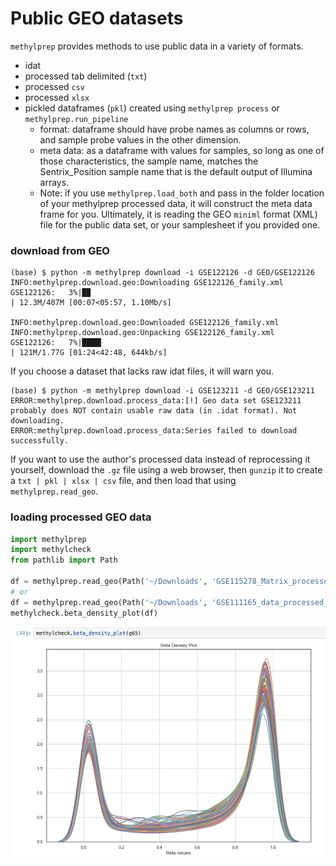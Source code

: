# Public GEO datasets

`methylprep` provides methods to use public data in a variety of formats.
- idat
- processed tab delimited (`txt`)
- processed `csv`
- processed `xlsx`
- pickled dataframes (`pkl`) created using `methylprep process` or `methylprep.run_pipeline`
  - format: dataframe should have probe names as columns or rows, and sample probe values in the other dimension.
  - meta data: as a dataframe with values for samples, so long as one of those characteristics, the sample name, matches the Sentrix_Position sample name that is the default output of Illumina arrays.
  - Note: if you use `methylprep.load_both` and pass in the folder location of your methylprep processed data, it will construct the meta data frame for you. Ultimately, it is reading the GEO `miniml` format (XML) file for the public data set, or your samplesheet if you provided one.


### download from GEO

```Shell
(base) $ python -m methylprep download -i GSE122126 -d GEO/GSE122126
INFO:methylprep.download.geo:Downloading GSE122126_family.xml
GSE122126:   3%|█▉                                                            | 12.3M/407M [00:07<05:57, 1.10Mb/s]

INFO:methylprep.download.geo:Downloaded GSE122126_family.xml
INFO:methylprep.download.geo:Unpacking GSE122126_family.xml
GSE122126:   7%|████▎                                                          | 121M/1.77G [01:24<42:48, 644kb/s]

```

If you choose a dataset that lacks raw idat files, it will warn you.

```Shell
(base) $ python -m methylprep download -i GSE123211 -d GEO/GSE123211
ERROR:methylprep.download.process_data:[!] Geo data set GSE123211 probably does NOT contain usable raw data (in .idat format). Not downloading.
ERROR:methylprep.download.process_data:Series failed to download successfully.
```

If you want to use the author's processed data instead of reprocessing it yourself,
download the `.gz` file using a web browser, then `gunzip` it to create a `txt | pkl | xlsx | csv` file,
and then load that using `methylprep.read_geo`.

### loading processed GEO data

```python
import methylprep
import methylcheck
from pathlib import Path

df = methylprep.read_geo(Path('~/Downloads', 'GSE115278_Matrix_processed.txt'))
# or
df = methylprep.read_geo(Path('~/Downloads', 'GSE111165_data_processed_detection_p_val_EPIC.csv'))
methylcheck.beta_density_plot(df)
```

![Fig.19](tutorial_figs/fig19.png)
